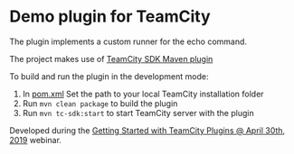 # Demo plugin for TeamCity


The plugin implements a custom runner for the echo command. 

The project makes use of [TeamCity SDK Maven plugin](https://github.com/JetBrains/teamcity-sdk-maven-plugin)

To build and run the plugin in the development mode:

1. In [pom.xml](https://github.com/antonarhipov/teamcity-echo-plugin/blob/master/pom.xml#L41) Set the path to your local TeamCity installation folder
1. Run `mvn clean package` to build the plugin
3. Run `mvn tc-sdk:start` to start TeamCity server with the plugin

Developed during the [Getting Started with TeamCity Plugins @ April 30th, 2019](https://blog.jetbrains.com/teamcity/2019/05/webinar-recording-getting-started-with-teamcity-plugins/) webinar.
